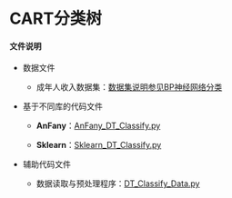 # CART分类树


#### 文件说明
 
 + 数据文件

     + 成年人收入数据集：[数据集说明参见BP神经网络分类](https://github.com/Anfany/Machine-Learning-for-Beginner-by-Python3/tree/master/Logistic%20Regression)
   
 
+ 基于不同库的代码文件
 
     - **AnFany**：[AnFany_DT_Classify.py]()
     
 
     - **Sklearn**：[Sklearn_DT_Classify.py]()

    
 + 辅助代码文件

      - 数据读取与预处理程序：[DT_Classify_Data.py]()
